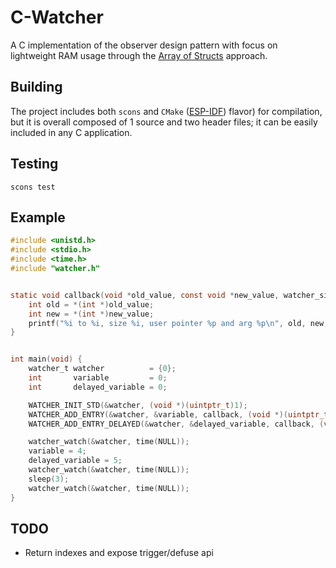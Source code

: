 # C-Watcher

A C implementation of the observer design pattern with focus on lightweight RAM usage through the [Array of Structs](https://en.wikipedia.org/wiki/AoS_and_SoA) approach.

## Building

The project includes both `scons` and `CMake` ([ESP-IDF](https://github.com/espressif/esp-idf.git)) flavor) for compilation, but it is overall composed of 1 source and two header files; it can be easily included in any C application.

## Testing

`scons test`

## Example

```c
#include <unistd.h>
#include <stdio.h>
#include <time.h>
#include "watcher.h"


static void callback(void *old_value, const void *new_value, watcher_size_t size, void *user_ptr, void *arg) {
    int old = *(int *)old_value;
    int new = *(int *)new_value;
    printf("%i to %i, size %i, user pointer %p and arg %p\n", old, new, size, user_ptr, arg);
}


int main(void) {
    watcher_t watcher          = {0};
    int       variable         = 0;
    int       delayed_variable = 0;

    WATCHER_INIT_STD(&watcher, (void *)(uintptr_t)1);
    WATCHER_ADD_ENTRY(&watcher, &variable, callback, (void *)(uintptr_t)2);
    WATCHER_ADD_ENTRY_DELAYED(&watcher, &delayed_variable, callback, (void *)(uintptr_t)3, 2);

    watcher_watch(&watcher, time(NULL));
    variable = 4;
    delayed_variable = 5;
    watcher_watch(&watcher, time(NULL));
    sleep(3);
    watcher_watch(&watcher, time(NULL));
}
```

## TODO

 - Return indexes and expose trigger/defuse api
